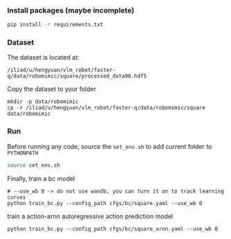 ### Install packages (maybe incomplete)

```bash
pip install -r requirements.txt
```

### Dataset
The dataset is located at:
```
/iliad/u/hengyuan/vlm_robot/faster-q/data/robomimic/square/processed_data96.hdf5
```

Copy the dataset to your folder
```
mkdir -p data/robomimic
cp -r /iliad/u/hengyuan/vlm_robot/faster-q/data/robomimic/square data/robomimic
```

### Run

Before running any code, source the `set_env.sh` to add current folder to `PYTHONPATH`
```bash
source set_env.sh
```

Finally, train a bc model
```
# --use_wb 0 -> do not use wandb, you can turn it on to track learning curves
python train_bc.py --config_path cfgs/bc/square.yaml --use_wb 0
```
train a action-arnn autoregressive action prediction model
```
python train_bc.py --config_path cfgs/bc/square_arnn.yaml --use_wb 0
```
